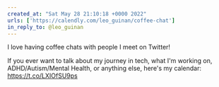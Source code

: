 ```yaml
---
created_at: "Sat May 28 21:10:18 +0000 2022"
urls: ['https://calendly.com/leo_guinan/coffee-chat']
in_reply_to: @leo_guinan
---
```


I love having coffee chats with people I meet on Twitter!

If you ever want to talk about my journey in tech, what I'm working on, ADHD/Autism/Mental Health, or anything else, here's my calendar: https://t.co/LXIOfSU9ps